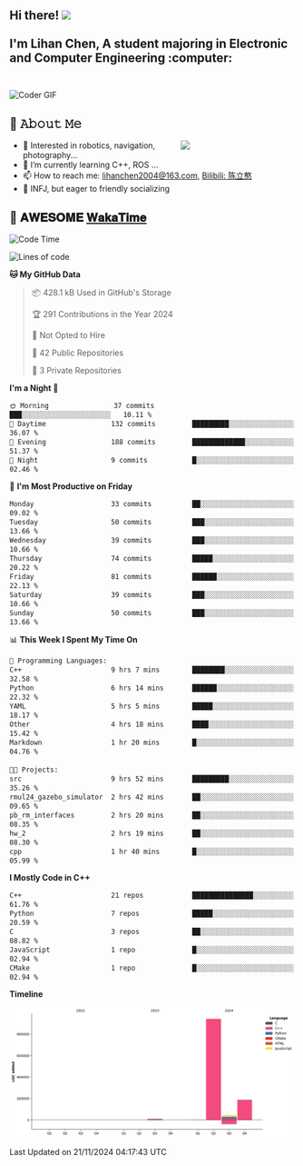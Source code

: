 <h2 align="left">
 <abc>
  <br>Hi there! <img src="https://user-images.githubusercontent.com/42378118/110234147-e3259600-7f4e-11eb-95be-0c4047144dea.gif" width="30"><br>
  <br> I'm Lihan Chen, A student majoring in Electronic and Computer Engineering :computer:<br>
  <br>
 </abc>
</h2>

<img align="center" src="https://media.giphy.com/media/SWoSkN6DxTszqIKEqv/giphy.gif" alt="Coder GIF" width="500">

## :book: 𝙰𝚋𝚘𝚞𝚝 𝙼𝚎

<img align="right" width="40%" src="https://github-readme-stats.vercel.app/api?username=LihanChen2004&show_icons=true&icon_color=CE1D2D&text_color=718096&bg_color=ffffff&hide_title=true" />

- 🌟 Interested in robotics, navigation, photography...
- 🌱 I’m currently learning C++, ROS ... 
- 📫 How to reach me: lihanchen2004@163.com, [Bilibili: 陈立憨](https://space.bilibili.com/170786212)
- 👯 INFJ, but eager to friendly socializing

## 📜 𝐀𝐖𝐄𝐒𝐎𝐌𝐄 [𝐖𝐚𝐤𝐚𝐓𝐢𝐦𝐞](https://github.com/anmol098/waka-readme-stats)

<!--START_SECTION:waka-->
![Code Time](http://img.shields.io/badge/Code%20Time-389%20hrs%2031%20mins-blue)

![Lines of code](https://img.shields.io/badge/From%20Hello%20World%20I%27ve%20Written-1.2%20million%20lines%20of%20code-blue)

**🐱 My GitHub Data** 

> 📦 428.1 kB Used in GitHub's Storage 
 > 
> 🏆 291 Contributions in the Year 2024
 > 
> 🚫 Not Opted to Hire
 > 
> 📜 42 Public Repositories 
 > 
> 🔑 3 Private Repositories 
 > 
**I'm a Night 🦉** 

```text
🌞 Morning                37 commits          ███░░░░░░░░░░░░░░░░░░░░░░   10.11 % 
🌆 Daytime                132 commits         █████████░░░░░░░░░░░░░░░░   36.07 % 
🌃 Evening                188 commits         █████████████░░░░░░░░░░░░   51.37 % 
🌙 Night                  9 commits           █░░░░░░░░░░░░░░░░░░░░░░░░   02.46 % 
```
📅 **I'm Most Productive on Friday** 

```text
Monday                   33 commits          ██░░░░░░░░░░░░░░░░░░░░░░░   09.02 % 
Tuesday                  50 commits          ███░░░░░░░░░░░░░░░░░░░░░░   13.66 % 
Wednesday                39 commits          ███░░░░░░░░░░░░░░░░░░░░░░   10.66 % 
Thursday                 74 commits          █████░░░░░░░░░░░░░░░░░░░░   20.22 % 
Friday                   81 commits          ██████░░░░░░░░░░░░░░░░░░░   22.13 % 
Saturday                 39 commits          ███░░░░░░░░░░░░░░░░░░░░░░   10.66 % 
Sunday                   50 commits          ███░░░░░░░░░░░░░░░░░░░░░░   13.66 % 
```


📊 **This Week I Spent My Time On** 

```text
💬 Programming Languages: 
C++                      9 hrs 7 mins        ████████░░░░░░░░░░░░░░░░░   32.58 % 
Python                   6 hrs 14 mins       ██████░░░░░░░░░░░░░░░░░░░   22.32 % 
YAML                     5 hrs 5 mins        █████░░░░░░░░░░░░░░░░░░░░   18.17 % 
Other                    4 hrs 18 mins       ████░░░░░░░░░░░░░░░░░░░░░   15.42 % 
Markdown                 1 hr 20 mins        █░░░░░░░░░░░░░░░░░░░░░░░░   04.76 % 

🐱‍💻 Projects: 
src                      9 hrs 52 mins       █████████░░░░░░░░░░░░░░░░   35.26 % 
rmul24_gazebo_simulator  2 hrs 42 mins       ██░░░░░░░░░░░░░░░░░░░░░░░   09.65 % 
pb_rm_interfaces         2 hrs 20 mins       ██░░░░░░░░░░░░░░░░░░░░░░░   08.35 % 
hw_2                     2 hrs 19 mins       ██░░░░░░░░░░░░░░░░░░░░░░░   08.30 % 
cpp                      1 hr 40 mins        █░░░░░░░░░░░░░░░░░░░░░░░░   05.99 % 
```

**I Mostly Code in C++** 

```text
C++                      21 repos            ███████████████░░░░░░░░░░   61.76 % 
Python                   7 repos             █████░░░░░░░░░░░░░░░░░░░░   20.59 % 
C                        3 repos             ██░░░░░░░░░░░░░░░░░░░░░░░   08.82 % 
JavaScript               1 repo              █░░░░░░░░░░░░░░░░░░░░░░░░   02.94 % 
CMake                    1 repo              █░░░░░░░░░░░░░░░░░░░░░░░░   02.94 % 
```



**Timeline**

![Lines of Code chart](https://raw.githubusercontent.com/LihanChen2004/LihanChen2004/main/assets/bar_graph.png)


 Last Updated on 21/11/2024 04:17:43 UTC
<!--END_SECTION:waka-->

<!--
**LihanChen2004/LihanChen2004** is a ✨ _special_ ✨ repository because its `README.md` (this file) appears on your GitHub profile.

Here are some ideas to get you started:

- 🔭 I’m currently working on ...
- 🌱 I’m currently learning ...
- 👯 I’m looking to collaborate on ...
- 🤔 I’m looking for help with ...
- 💬 Ask me about ...
- 📫 How to reach me: ...
- 😄 Pronouns: ...
- ⚡ Fun fact: ...
-->
